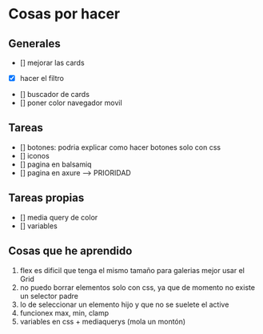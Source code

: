 # Cosas por hacer
## Generales

- [] mejorar las cards
- [X] hacer el filtro
- [] buscador de cards
- [] poner color navegador movil

## Tareas
- [] botones: podria explicar como hacer botones solo con css 
- [] iconos
- [] pagina en balsamiq
- [] pagina en axure  --> PRIORIDAD 



## Tareas propias

- [] media query de color 
- [] variables


## Cosas que he aprendido
1. flex es dificil que tenga el mismo tamaño para galerias mejor usar el Grid
1. no puedo borrar elementos solo con css, ya que de momento no existe un selector padre
1. lo de seleccionar un elemento hijo y que no se suelete el active
1. funcionex max, min, clamp
1. variables en css + mediaquerys (mola un montón)